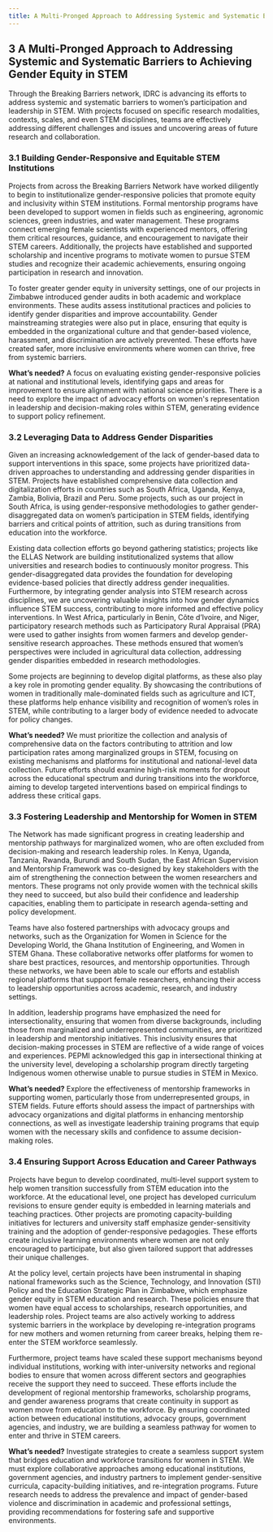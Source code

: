 ```yaml
---
title: A Multi-Pronged Approach to Addressing Systemic and Systematic Barriers to Achieving Gender Equity in STEM
---
```


## 3	A Multi-Pronged Approach to Addressing Systemic and Systematic Barriers to Achieving Gender Equity in STEM

Through the Breaking Barriers network, IDRC is advancing its efforts to address systemic and systematic barriers to women’s participation and leadership in STEM. With projects focused on specific research modalities, contexts, scales, and even STEM disciplines, teams are effectively addressing different challenges and issues and uncovering areas of future research and collaboration. 

### 3.1	Building Gender-Responsive and Equitable STEM Institutions

Projects from across the Breaking Barriers Network have worked diligently to begin to institutionalize gender-responsive policies that promote equity and inclusivity within STEM institutions. Formal mentorship programs have been developed to support women in fields such as engineering, agronomic sciences, green industries, and water management. These programs connect emerging female scientists with experienced mentors, offering them critical resources, guidance, and encouragement to navigate their STEM careers. Additionally, the projects have established and supported scholarship and incentive programs to motivate women to pursue STEM studies and recognize their academic achievements, ensuring ongoing participation in research and innovation. 

To foster greater gender equity in university settings, one of our projects in Zimbabwe introduced gender audits in both academic and workplace environments. These audits assess institutional practices and policies to identify gender disparities and improve accountability. Gender mainstreaming strategies were also put in place, ensuring that equity is embedded in the organizational culture and that gender-based violence, harassment, and discrimination are actively prevented. These efforts have created safer, more inclusive environments where women can thrive, free from systemic barriers.

**What’s needed?** A focus on evaluating existing gender-responsive policies at national and institutional levels, identifying gaps and areas for improvement to ensure alignment with national science priorities. There is a need to explore the impact of advocacy efforts on women's representation in leadership and decision-making roles within STEM, generating evidence to support policy refinement.

### 3.2	Leveraging Data to Address Gender Disparities

Given an increasing acknowledgement of the lack of gender-based data to support interventions in this space, some projects have prioritized data-driven approaches to understanding and addressing gender disparities in STEM. Projects have established comprehensive data collection and digitalization efforts in countries such as South Africa, Uganda, Kenya, Zambia, Bolivia, Brazil and Peru. Some projects, such as our project in South Africa, is using gender-responsive methodologies to gather gender-disaggregated data on women’s participation in STEM fields, identifying barriers and critical points of attrition, such as during transitions from education into the workforce.

Existing data collection efforts go beyond gathering statistics; projects like the ELLAS Network are building institutionalized systems that allow universities and research bodies to continuously monitor progress. This gender-disaggregated data provides the foundation for developing evidence-based policies that directly address gender inequalities. Furthermore, by integrating gender analysis into STEM research across disciplines, we are uncovering valuable insights into how gender dynamics influence STEM success, contributing to more informed and effective policy interventions. In West Africa, particularly in Benin, Côte d’Ivoire, and Niger, participatory research methods such as Participatory Rural Appraisal (PRA) were used to gather insights from women farmers and develop gender-sensitive research approaches. These methods ensured that women’s perspectives were included in agricultural data collection, addressing gender disparities embedded in research methodologies.

Some projects are beginning to develop digital platforms, as these also play a key role in promoting gender equality. By showcasing the contributions of women in traditionally male-dominated fields such as agriculture and ICT, these platforms help enhance visibility and recognition of women’s roles in STEM, while contributing to a larger body of evidence needed to advocate for policy changes.

**What’s needed?** We must prioritize the collection and analysis of comprehensive data on the factors contributing to attrition and low participation rates among marginalized groups in STEM, focusing on existing mechanisms and platforms for institutional and national-level data collection. Future efforts should examine high-risk moments for dropout across the educational spectrum and during transitions into the workforce, aiming to develop targeted interventions based on empirical findings to address these critical gaps.

### 3.3	Fostering Leadership and Mentorship for Women in STEM

The Network has made significant progress in creating leadership and mentorship pathways for marginalized women, who are often excluded from decision-making and research leadership roles. In Kenya, Uganda, Tanzania, Rwanda, Burundi and South Sudan, the East African Supervision and Mentorship Framework was co-designed by key stakeholders with the aim of strengthening the connection between the women researchers and mentors. These programs not only provide women with the technical skills they need to succeed, but also build their confidence and leadership capacities, enabling them to participate in research agenda-setting and policy development.

Teams have also fostered partnerships with advocacy groups and networks, such as the Organization for Women in Science for the Developing World, the Ghana Institution of Engineering, and Women in STEM Ghana. These collaborative networks offer platforms for women to share best practices, resources, and mentorship opportunities. Through these networks, we have been able to scale our efforts and establish regional platforms that support female researchers, enhancing their access to leadership opportunities across academic, research, and industry settings.

In addition, leadership programs have emphasized the need for intersectionality, ensuring that women from diverse backgrounds, including those from marginalized and underrepresented communities, are prioritized in leadership and mentorship initiatives. This inclusivity ensures that decision-making processes in STEM are reflective of a wide range of voices and experiences. PEPMI acknowledged this gap in intersectional thinking at the university level, developing a scholarship program directly targeting Indigenous women otherwise unable to pursue studies in STEM in Mexico. 

**What’s needed?** Explore the effectiveness of mentorship frameworks in supporting women, particularly those from underrepresented groups, in STEM fields. Future efforts should assess the impact of partnerships with advocacy organizations and digital platforms in enhancing mentorship connections, as well as investigate leadership training programs that equip women with the necessary skills and confidence to assume decision-making roles.

### 3.4	Ensuring Support Across Education and Career Pathways

Projects have begun to develop coordinated, multi-level support system to help women transition successfully from STEM education into the workforce. At the educational level, one project has developed curriculum revisions to ensure gender equity is embedded in learning materials and teaching practices. Other projects are promoting capacity-building initiatives for lecturers and university staff emphasize gender-sensitivity training and the adoption of gender-responsive pedagogies. These efforts create inclusive learning environments where women are not only encouraged to participate, but also given tailored support that addresses their unique challenges.

At the policy level, certain projects have been instrumental in shaping national frameworks such as the Science, Technology, and Innovation (STI) Policy and the Education Strategic Plan in Zimbabwe, which emphasize gender equity in STEM education and research. These policies ensure that women have equal access to scholarships, research opportunities, and leadership roles. Project teams are also actively working to address systemic barriers in the workplace by developing re-integration programs for new mothers and women returning from career breaks, helping them re-enter the STEM workforce seamlessly.

Furthermore, project teams have scaled these support mechanisms beyond individual institutions, working with inter-university networks and regional bodies to ensure that women across different sectors and geographies receive the support they need to succeed. These efforts include the development of regional mentorship frameworks, scholarship programs, and gender awareness programs that create continuity in support as women move from education to the workforce. By ensuring coordinated action between educational institutions, advocacy groups, government agencies, and industry, we are building a seamless pathway for women to enter and thrive in STEM careers. 

**What’s needed?** Investigate strategies to create a seamless support system that bridges education and workforce transitions for women in STEM. We must explore collaborative approaches among educational institutions, government agencies, and industry partners to implement gender-sensitive curricula, capacity-building initiatives, and re-integration programs. Future research needs to address the prevalence and impact of gender-based violence and discrimination in academic and professional settings, providing recommendations for fostering safe and supportive environments. 

